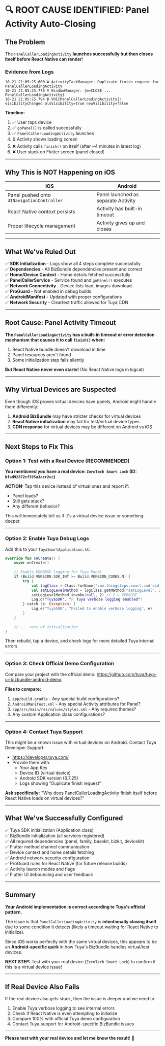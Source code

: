 # 🔍 ROOT CAUSE IDENTIFIED: Panel Activity Auto-Closing

## The Problem

The `PanelCallerLoadingActivity` **launches successfully but then closes itself before React Native can render**!

### Evidence from Logs

```
10-21 21:05:25.600 W ActivityTaskManager: Duplicate finish request for PanelCallerLoadingActivity
10-21 21:05:25.776 V WindowManager: {m=CLOSE ... PanelCallerLoadingActivity}
10-21 21:05:25.794 D VRI[PanelCallerLoadingActivity]: visibilityChanged oldVisibility=true newVisibility=false
```

**Timeline:**
1. ✅ User taps device
2. ✅ `goPanel()` is called successfully  
3. ✅ `PanelCallerLoadingActivity` launches
4. ⏳ Activity shows loading screen
5. ❌ Activity calls `finish()` on itself (after ~4 minutes in latest log)
6. ❌ User stuck on Flutter screen (panel closed)

---

## Why This is NOT Happening on iOS

| iOS | Android |
|-----|---------|
| Panel pushed onto `UINavigationController` | Panel launched as separate Activity |
| React Native context persists | Activity has built-in timeout |
| Proper lifecycle management | Activity gives up and closes |

---

## What We've Ruled Out

✅ **SDK Initialization** - Logs show all 4 steps complete successfully  
✅ **Dependencies** - All BizBundle dependencies present and correct  
✅ **Home/Device Context** - Home details fetched successfully  
✅ **PanelCallerService** - Service found and `goPanel()` executes  
✅ **Network Connectivity** - Device lists load, images download  
✅ **ProGuard** - Not enabled in debug builds  
✅ **AndroidManifest** - Updated with proper configurations  
✅ **Network Security** - Cleartext traffic allowed for Tuya CDN  

---

## Root Cause: Panel Activity Timeout

**The `PanelCallerLoadingActivity` has a built-in timeout or error detection mechanism that causes it to call `finish()` when:**

1. React Native bundle doesn't download in time
2. Panel resources aren't found
3. Some initialization step fails silently

**But React Native never even starts!** (No React Native logs in logcat)

---

## Why Virtual Devices are Suspected

Even though iOS proves virtual devices have panels, Android might handle them differently:

1. **Android BizBundle** may have stricter checks for virtual devices
2. **React Native initialization** may fail for test/virtual device types
3. **CDN response** for virtual devices may be different on Android vs iOS

---

## Next Steps to Fix This

### Option 1: Test with a Real Device (RECOMMENDED)

**You mentioned you have a real device: `ZeroTech Smart Lock` (ID: `bfad92672cf395a3acr2uc`)**

**ACTION:** Tap this device instead of virtual ones and report if:
- Panel loads?
- Still gets stuck?
- Any different behavior?

This will immediately tell us if it's a virtual device issue or something deeper.

---

### Option 2: Enable Tuya Debug Logs

Add this to your `TuyaSmartApplication.kt`:

```kotlin
override fun onCreate() {
    super.onCreate()
    
    // Enable VERBOSE logging for Tuya Panel
    if (Build.VERSION.SDK_INT >= Build.VERSION_CODES.N) {
        try {
            val logClass = Class.forName("com.thingclips.smart.android.common.log.L")
            val setLogLevelMethod = logClass.getMethod("setLogLevel", Int::class.javaPrimitiveType)
            setLogLevelMethod.invoke(null, 2) // 2 = VERBOSE
            Log.d("TuyaSDK", "✅ Tuya verbose logging enabled")
        } catch (e: Exception) {
            Log.e("TuyaSDK", "Failed to enable verbose logging", e)
        }
    }
    
    // ... rest of initialization
}
```

Then rebuild, tap a device, and check logs for more detailed Tuya internal errors.

---

### Option 3: Check Official Demo Configuration

Compare your project with the official demo:
https://github.com/tuya/tuya-ui-bizbundle-android-demo

**Files to compare:**
1. `app/build.gradle` - Any special build configurations?
2. `AndroidManifest.xml` - Any special Activity attributes for Panel?
3. `app/src/main/res/values/styles.xml` - Any required themes?
4. Any custom Application class configurations?

---

### Option 4: Contact Tuya Support

This might be a known issue with virtual devices on Android. Contact Tuya Developer Support:
- https://developer.tuya.com/
- Provide them with:
  - Your App Key
  - Device ID (virtual device)
  - Android SDK version (6.7.25)
  - Logs showing "Duplicate finish request"

**Ask specifically:** "Why does PanelCallerLoadingActivity finish itself before React Native loads on virtual devices?"

---

## What We've Successfully Configured

✅ Tuya SDK initialization (Application class)  
✅ BizBundle initialization (all services registered)  
✅ All required dependencies (panel, family, basekit, bizkit, devicekit)  
✅ Flutter method channel communication  
✅ Device context and home details fetching  
✅ Android network security configuration  
✅ ProGuard rules for React Native (for future release builds)  
✅ Activity launch modes and flags  
✅ Flutter UI debouncing and user feedback  

---

## Summary

**Your Android implementation is correct according to Tuya's official pattern.**

The issue is that `PanelCallerLoadingActivity` is **intentionally closing itself** due to some condition it detects (likely a timeout waiting for React Native to initialize).

Since iOS works perfectly with the same virtual devices, this appears to be an **Android-specific quirk** in how Tuya's BizBundle handles virtual/test devices.

**NEXT STEP:** Test with your real device (`ZeroTech Smart Lock`) to confirm if this is a virtual device issue!

---

## If Real Device Also Fails

If the real device also gets stuck, then the issue is deeper and we need to:

1. Enable Tuya verbose logging to see internal errors
2. Check if React Native is even attempting to initialize
3. Compare 100% with official Tuya demo configuration
4. Contact Tuya support for Android-specific BizBundle issues

---

**Please test with your real device and let me know the result!** 🚀

